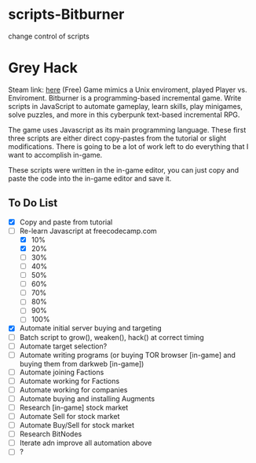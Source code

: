 # scripts-Bitburner
change control of scripts

# Grey Hack
Steam link: [here](https://store.steampowered.com/app/1812820/Bitburner/)
(Free) Game mimics a Unix enviroment, played Player vs. Enviroment. Bitburner is a programming-based incremental game. Write scripts in JavaScript to automate gameplay, learn skills, play minigames, solve puzzles, and more in this cyberpunk text-based incremental RPG.

The game uses Javascript as its main programming language. These first three scripts are either direct copy-pastes from the tutorial or slight modifications. There is going to be a lot of work left to do everything that I want to accomplish in-game.

These scripts were written in the in-game editor, you can just copy and paste the code into the in-game editor and save it.

## To Do List
- [x] Copy and paste from tutorial
- [ ] Re-learn Javascript at freecodecamp.com
  - [x] 10%
  - [x] 20%
  - [ ] 30%
  - [ ] 40%
  - [ ] 50%
  - [ ] 60%
  - [ ] 70%
  - [ ] 80%
  - [ ] 90%
  - [ ] 100%
- [x] Automate initial server buying and targeting
- [ ] Batch script to grow(), weaken(), hack() at correct timing
- [ ] Automate target selection?
- [ ] Automate writing programs (or buying TOR browser [in-game] and buying them from darkweb [in-game])
- [ ] Automate joining Factions
- [ ] Automate working for Factions
- [ ] Automate working for companies
- [ ] Automate buying and installing Augments
- [ ] Research [in-game] stock market 
- [ ] Automate Sell for stock market
- [ ] Automate Buy/Sell for stock market
- [ ] Research BitNodes
- [ ] Iterate adn improve all automation above
- [ ] ?
